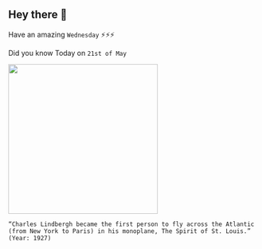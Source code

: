## Hey there 👋
Have an amazing `Wednesday` ⚡⚡⚡

Did you know Today on `21st of May`
 
 [<img src="https://go.newspapers.com/i/email/Ncom_HIH_May2016.jpg" width="300" />](https://www.history.com/topics/exploration/charles-a-lindbergh) 
 ```
“Charles Lindbergh became the first person to fly across the Atlantic (from New York to Paris) in his monoplane, The Spirit of St. Louis.” (Year: 1927)
```

